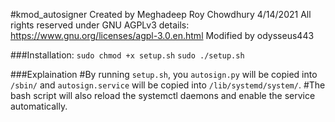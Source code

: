 #kmod_autosigner
Created by Meghadeep Roy Chowdhury 4/14/2021
All rights reserved under GNU AGPLv3
details: https://www.gnu.org/licenses/agpl-3.0.en.html
Modified by odysseus443

###Installation:
`sudo chmod +x setup.sh`
`sudo ./setup.sh`

###Explaination
#By running `setup.sh`, you `autosign.py` will be copied into `/sbin/` and `autosign.service` will be copied into `/lib/systemd/system/`.
#The bash script will also reload the systemctl daemons and enable the service automatically.